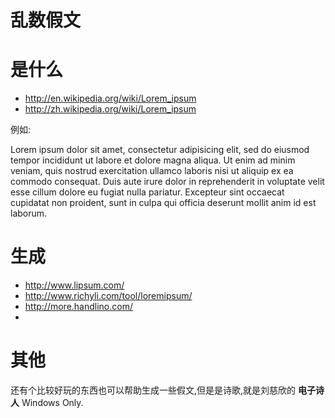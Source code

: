 #  乱数假文

# 是什么

* http://en.wikipedia.org/wiki/Lorem_ipsum
* http://zh.wikipedia.org/wiki/Lorem_ipsum

例如:

Lorem ipsum dolor sit amet, consectetur adipisicing elit, sed do eiusmod tempor incididunt ut labore et dolore magna aliqua. Ut enim ad minim veniam, quis nostrud exercitation ullamco laboris nisi ut aliquip ex ea commodo consequat. Duis aute irure dolor in reprehenderit in voluptate velit esse cillum dolore eu fugiat nulla pariatur. Excepteur sint occaecat cupidatat non proident, sunt in culpa qui officia deserunt mollit anim id est laborum.


# 生成

* http://www.lipsum.com/
* http://www.richyli.com/tool/loremipsum/
* http://more.handlino.com/
* 

# 其他

还有个比较好玩的东西也可以帮助生成一些假文,但是是诗歌,就是刘慈欣的 **电子诗人** Windows Only.
